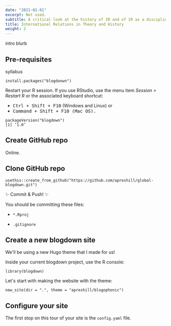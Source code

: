 ```yaml
---
date: "2021-01-01"
excerpt: Not used.
subtitle: A critical look at the history of IR and of IR as a discipline
title: International Relations in Theory and History
weight: 2
---
```



intro blurb

## Pre-requisites

syllabus

```
install.packages("blogdoown")
```

Restart your R session. If you use RStudio, use the menu item *Session > Restart R* or the associated keyboard shortcut:

+ <kbd>Ctrl + Shift + F10</kbd> (Windows and Linux) or
+ <kbd>Command + Shift + F10<kbd> (Mac OS). 

```
packageVersion("blogdown")
[1] ‘1.0’
```

## Create GitHub repo

Online.

## Clone GitHub repo

```
usethis::create_from_github("https://github.com/apreshill/global-blogdown.git")
```

:sparkles: Commit & Push! :sparkles:

You should be committing these files:

+ `*.Rproj`

+ `.gitignore`

## Create a new blogdown site

We'll be using a new Hugo theme that I made for us! 

Inside your current blogdown project, use the R console:

```
library(blogdown)
```

Let's start with making the website with the theme: 

```
new_site(dir = ".", theme = "apreshill/blogophonic")
```

## Configure your site

The first stop on this tour of your site is the `config.yaml` file.


